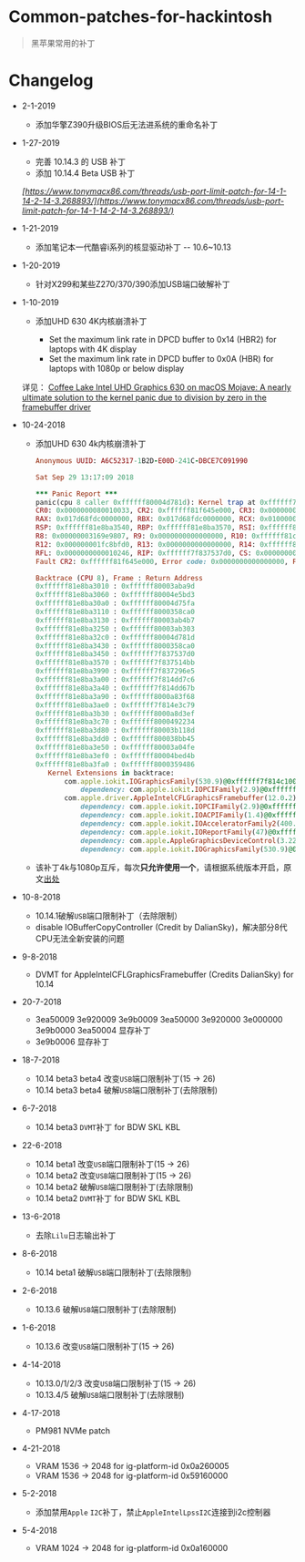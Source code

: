 # Common-patches-for-hackintosh
> 黑苹果常用的补丁

# Changelog
- 2-1-2019

  - 添加华擎Z390升级BIOS后无法进系统的重命名补丁

- 1-27-2019

  - 完善 10.14.3 的 USB 补丁
  - 添加 10.14.4 Beta USB 补丁

  _[https://www.tonymacx86.com/threads/usb-port-limit-patch-for-14-1-14-2-14-3.268893/](https://www.tonymacx86.com/threads/usb-port-limit-patch-for-14-1-14-2-14-3.268893/)_

- 1-21-2019

  - 添加笔记本一代酷睿i系列的核显驱动补丁 -- 10.6~10.13

- 1-20-2019

  - 针对X299和某些Z270/370/390添加USB端口破解补丁

- 1-10-2019

  - 添加UHD 630 4K内核崩溃补丁

    - Set the maximum link rate in DPCD buffer to 0x14 (HBR2) for laptops with 4K display
    - Set the maximum link rate in DPCD buffer to 0x0A (HBR) for laptops with 1080p or below display

  详见：  [Coffee Lake Intel UHD Graphics 630 on macOS Mojave: A nearly ultimate solution to the kernel panic due to division by zero in the framebuffer driver](https://www.firewolf.science/2018/11/coffee-lake-intel-uhd-graphics-630-on-macos-mojave-a-nearly-ultimate-solution-to-the-kernel-panic-due-to-division-by-zero-in-the-framebuffer-driver/)

- 10-24-2018

  - 添加UHD 630 4k内核崩溃补丁

    ```ruby
    Anonymous UUID: A6C52317-1B2D-E00D-241C-DBCE7C091990
    
    Sat Sep 29 13:17:09 2018
    
    *** Panic Report ***
    panic(cpu 8 caller 0xffffff80004d781d): Kernel trap at 0xffffff7f837537d0, type 0=divide error, registers:
    CR0: 0x0000000080010033, CR2: 0xffffff81f645e000, CR3: 0x00000004512ce05c, CR4: 0x00000000003626e0
    RAX: 0x017d68fdc0000000, RBX: 0x017d68fdc0000000, RCX: 0x0100000100000000, RDX: 0x0000000000000000
    RSP: 0xffffff81e8ba3540, RBP: 0xffffff81e8ba3570, RSI: 0xffffff81e8ba3388, RDI: 0xffffff81c816c000
    R8: 0x00000003169e9807, R9: 0x0000000000000000, R10: 0xffffff81c8178d00, R11: 0x0000000000000000
    R12: 0x000000001fc8bfd0, R13: 0x0000000000000000, R14: 0xffffff81e8ba3588, R15: 0x0000000009a7ec80
    RFL: 0x0000000000010246, RIP: 0xffffff7f837537d0, CS: 0x0000000000000008, SS: 0x0000000000000010
    Fault CR2: 0xffffff81f645e000, Error code: 0x0000000000000000, Fault CPU: 0x8, PL: 0, VF: 0
    
    Backtrace (CPU 8), Frame : Return Address
    0xffffff81e8ba3010 : 0xffffff80003aba9d
    0xffffff81e8ba3060 : 0xffffff80004e5bd3
    0xffffff81e8ba30a0 : 0xffffff80004d75fa
    0xffffff81e8ba3110 : 0xffffff8000358ca0
    0xffffff81e8ba3130 : 0xffffff80003ab4b7
    0xffffff81e8ba3250 : 0xffffff80003ab303
    0xffffff81e8ba32c0 : 0xffffff80004d781d
    0xffffff81e8ba3430 : 0xffffff8000358ca0
    0xffffff81e8ba3450 : 0xffffff7f837537d0
    0xffffff81e8ba3570 : 0xffffff7f837514bb
    0xffffff81e8ba3990 : 0xffffff7f837296e5
    0xffffff81e8ba3a00 : 0xffffff7f814dd7c6
    0xffffff81e8ba3a40 : 0xffffff7f814dd67b
    0xffffff81e8ba3a90 : 0xffffff8000a83f68
    0xffffff81e8ba3ae0 : 0xffffff7f814e3c79
    0xffffff81e8ba3b30 : 0xffffff8000a8d3ef
    0xffffff81e8ba3c70 : 0xffffff8000492234
    0xffffff81e8ba3d80 : 0xffffff80003b118d
    0xffffff81e8ba3dd0 : 0xffffff800038bb45
    0xffffff81e8ba3e50 : 0xffffff80003a04fe
    0xffffff81e8ba3ef0 : 0xffffff80004bed4b
    0xffffff81e8ba3fa0 : 0xffffff8000359486
       Kernel Extensions in backtrace:
           com.apple.iokit.IOGraphicsFamily(530.9)@0xffffff7f814c1000->0xffffff7f8150bfff
               dependency: com.apple.iokit.IOPCIFamily(2.9)@0xffffff7f80c95000
           com.apple.driver.AppleIntelCFLGraphicsFramebuffer(12.0.2)@0xffffff7f83711000->0xffffff7f83912fff
               dependency: com.apple.iokit.IOPCIFamily(2.9)@0xffffff7f80c95000
               dependency: com.apple.iokit.IOACPIFamily(1.4)@0xffffff7f80d10000
               dependency: com.apple.iokit.IOAcceleratorFamily2(400.25)@0xffffff7f82ef0000
               dependency: com.apple.iokit.IOReportFamily(47)@0xffffff7f80ddb000
               dependency: com.apple.AppleGraphicsDeviceControl(3.22.18)@0xffffff7f817d8000
               dependency: com.apple.iokit.IOGraphicsFamily(530.9)@0xffffff7f814c1000
    ```
  - 该补丁4k与1080p互斥，每次**只允许使用一个**，请根据系统版本开启，原文[出处](https://www.firewolf.science/2018/10/coffee-lake-intel-uhd-graphics-630-on-macos-mojave-a-compromise-solution-to-the-kernel-panic-due-to-division-by-zero-in-the-framebuffer-driver/)

- 10-8-2018 
  - 10.14.1破解`USB`端口限制补丁（去除限制）
  - disable IOBufferCopyController (Credit by DalianSky)，解决部分8代CPU无法全新安装的问题

- 9-8-2018

  - DVMT for AppleIntelCFLGraphicsFramebuffer﻿ (Credits DalianSky) for 10.14

- 20-7-2018
  - 3ea50009 3e920009 3e9b0009 3ea50000 3e920000 3e000000 3e9b0000 3ea50004 显存补丁
  - 3e9b0006 显存补丁

- 18-7-2018
  - 10.14 beta3 beta4 改变`USB`端口限制补丁(15 -> 26)
  - 10.14 beta3 beta4 破解`USB`端口限制补丁(去除限制)

- 6-7-2018

  - 10.14 beta3 `DVMT`补丁 for BDW SKL KBL

- 22-6-2018
  - 10.14 beta1 改变`USB`端口限制补丁(15 -> 26)
  - 10.14 beta2 改变`USB`端口限制补丁(15 -> 26)
  - 10.14 beta2 破解`USB`端口限制补丁(去除限制)
  - 10.14 beta2 `DVMT`补丁 for BDW SKL KBL

- 13-6-2018

  - 去除`Lilu`日志输出补丁

- 8-6-2018

  - 10.14 beta1 破解`USB`端口限制补丁(去除限制)

- 2-6-2018

  - 10.13.6 破解`USB`端口限制补丁(去除限制)

- 1-6-2018

  - 10.13.6 改变`USB`端口限制补丁(15 -> 26)

- 4-14-2018
  - 10.13.0/1/2/3 改变`USB`端口限制补丁(15 -> 26)
  - 10.13.4/5 破解`USB`端口限制补丁(去除限制)

- 4-17-2018

  - PM981 NVMe patch

- 4-21-2018
  - VRAM 1536 -> 2048 for ig-platform-id 0x0a260005
  - VRAM 1536 -> 2048 for ig-platform-id 0x59160000

- 5-2-2018

  - 添加禁用`Apple` `I2C`补丁，禁止`AppleIntelLpssI2C`连接到i2c控制器

- 5-4-2018

  - VRAM 1024 -> 2048 for ig-platform-id 0x0a160000

